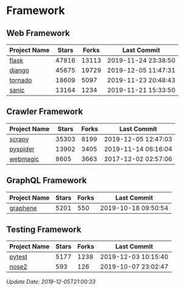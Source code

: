 # Framework

## Web Framework

| Project Name | Stars | Forks | Last Commit |
| ------------ | ----- | ----- | ----------- |
| [flask](https://github.com/pallets/flask) | 47816 | 13113 | 2019-11-24 23:38:50 |
| [django](https://github.com/django/django) | 45675 | 19729 | 2019-12-05 11:47:31 |
| [tornado](https://github.com/tornadoweb/tornado) | 18609 | 5097 | 2019-11-23 20:48:43 |
| [sanic](https://github.com/huge-success/sanic) | 13164 | 1234 | 2019-11-21 15:33:50 |

## Crawler Framework

| Project Name | Stars | Forks | Last Commit |
| ------------ | ----- | ----- | ----------- |
| [scrapy](https://github.com/scrapy/scrapy) | 35303 | 8199 | 2019-12-05 12:47:03 |
| [pyspider](https://github.com/binux/pyspider) | 13902 | 3405 | 2019-11-14 06:16:04 |
| [webmagic](https://github.com/code4craft/webmagic) | 8605 | 3663 | 2017-12-02 02:57:06 |

## GraphQL Framework

| Project Name | Stars | Forks | Last Commit |
| ------------ | ----- | ----- | ----------- |
| [graphene](https://github.com/graphql-python/graphene) | 5201 | 550 | 2019-10-18 09:50:54 |

## Testing Framework

| Project Name | Stars | Forks | Last Commit |
| ------------ | ----- | ----- | ----------- |
| [pytest](https://github.com/pytest-dev/pytest) | 5177 | 1238 | 2019-12-03 10:15:40 |
| [nose2](https://github.com/nose-devs/nose2) | 593 | 126 | 2019-10-07 23:02:47 |

*Update Date: 2019-12-05T21:00:33*